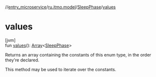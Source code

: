 //[entry_microservice](../../../index.md)/[ru.itmo.model](../index.md)/[SleepPhase](index.md)/[values](values.md)

# values

[jvm]\
fun [values](values.md)(): [Array](https://kotlinlang.org/api/core/kotlin-stdlib/kotlin/-array/index.html)&lt;[SleepPhase](index.md)&gt;

Returns an array containing the constants of this enum type, in the order they're declared.

This method may be used to iterate over the constants.